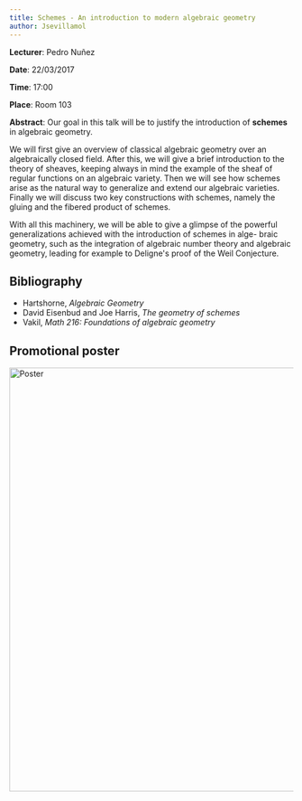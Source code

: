 ```yaml
---
title: Schemes - An introduction to modern algebraic geometry
author: Jsevillamol
---
```

**Lecturer**: Pedro Nuñez

**Date**: 22/03/2017

**Time**: 17:00

**Place**: Room 103

**Abstract**:
Our goal in this talk will be to justify the introduction of **schemes** in algebraic geometry.

We will first give an overview of classical algebraic geometry
over an algebraically closed field.  After this, we will give a brief introduction
to the theory of sheaves, keeping always in mind the example of the sheaf of
regular functions on an algebraic variety. Then we will see how schemes arise as
the natural way to generalize and extend our algebraic varieties.  Finally we will
discuss two key constructions with schemes, namely the gluing and the fibered
product of schemes.

With all this machinery, we will be able to give a glimpse of
the powerful generalizations achieved with the introduction of schemes in alge-
braic geometry, such as the integration of algebraic number theory and algebraic
geometry, leading for example to Deligne's proof of the Weil Conjecture.

## Bibliography

* Hartshorne, *Algebraic Geometry*
* David Eisenbud and Joe Harris, *The geometry of schemes*
* Vakil, *Math 216: Foundations of algebraic geometry*

## Promotional poster
 <img src="https://document-export.canva.com/DACPrB0FnpI/24/preview/0001-164524975.png" alt="Poster" style="width: 750px;"/>
